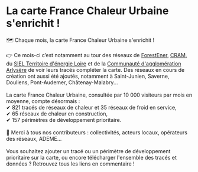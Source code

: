# La carte France Chaleur Urbaine s'enrichit !

🗺 Chaque mois, la carte France Chaleur Urbaine s'enrichit !\
\
👉 Ce mois-ci c’est notamment au tour des réseaux de [ForestEner](https://forestener.fr/), [CRAM](https://cram.fr/), du [SIEL Territoire d'énergie Loire](https://www.te42.fr/) et de la [Communauté d'agglomération Arlysère](https://www.arlysere.fr/) de voir leurs tracés compléter la carte. Des réseaux en cours de création ont aussi été ajoutés, notamment à Saint-Junien, Saverne, Doullens, Pont-Audemer, Châtenay-Malabry...\
\
La carte France Chaleur Urbaine, consultée par 10 000 visiteurs par mois en moyenne, compte désormais :\
✔ 821 tracés de réseaux de chaleur et 35 réseaux de froid en service,\
✔ 65 réseaux de chaleur en construction,\
✔ 157 périmètres de développement prioritaire.\
\
🙏 Merci à tous nos contributeurs : collectivités, acteurs locaux, opérateurs des réseaux, ADEME...\
\
Vous souhaitez ajouter un tracé ou un périmètre de développement prioritaire sur la carte, ou encore télécharger l'ensemble des tracés et données ? Retrouvez tous les liens en commentaire !
